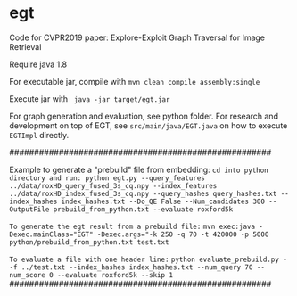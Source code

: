 # egt
Code for CVPR2019 paper: Explore-Exploit Graph Traversal for Image Retrieval

Require java 1.8

For executable jar, compile with
`mvn clean compile assembly:single`

Execute jar with
` java -jar target/egt.jar`

For graph generation and evaluation, see python folder.
For research and development on top of EGT, see `src/main/java/EGT.java` on how to execute `EGTImpl` directly.





#####################################################

Example to generate a "prebuild" file from embedding:
    ```cd into python directory and run:
    python egt.py --query_features ../data/roxHD_query_fused_3s_cq.npy --index_features ../data/roxHD_index_fused_3s_cq.npy --query_hashes query_hashes.txt --index_hashes index_hashes.txt --Do_QE False --Num_candidates 300 --OutputFile prebuild_from_python.txt --evaluate roxford5k```


`To generate the egt result from a prebuild file:`
    ```mvn exec:java -Dexec.mainClass="EGT" -Dexec.args="-k 250 -q 70 -t 420000 -p 5000 python/prebuild_from_python.txt test.txt```


`To evaluate a file with one header line:`
    ```python evaluate_prebuild.py --f ../test.txt --index_hashes index_hashes.txt --num_query 70 --num_score 0 --evaluate roxford5k --skip 1```
#####################################################
